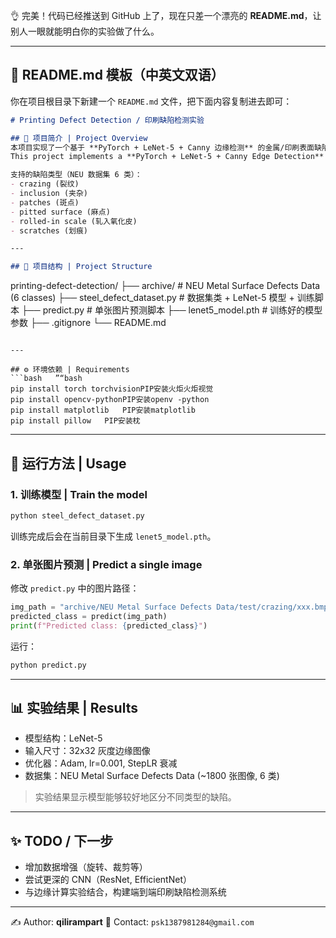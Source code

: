 👌 完美！代码已经推送到 GitHub 上了，现在只差一个漂亮的 **README.md**，让别人一眼就能明白你的实验做了什么。

---

## 🔹 README.md 模板（中英文双语）

你在项目根目录下新建一个 `README.md` 文件，把下面内容复制进去即可：

```markdown
# Printing Defect Detection / 印刷缺陷检测实验

## 📖 项目简介 | Project Overview
本项目实现了一个基于 **PyTorch + LeNet-5 + Canny 边缘检测** 的金属/印刷表面缺陷检测实验。  
This project implements a **PyTorch + LeNet-5 + Canny Edge Detection** pipeline for detecting defects on metallic/printing surfaces.  

支持的缺陷类型（NEU 数据集 6 类）：  
- crazing (裂纹)  
- inclusion (夹杂)  
- patches (斑点)  
- pitted surface (麻点)  
- rolled-in scale (轧入氧化皮)  
- scratches (划痕)  

---

## 📂 项目结构 | Project Structure
```

printing-defect-detection/
├── archive/                     # NEU Metal Surface Defects Data (6 classes)
├── steel\_defect\_dataset.py       # 数据集类 + LeNet-5 模型 + 训练脚本
├── predict.py                    # 单张图片预测脚本
├── lenet5\_model.pth              # 训练好的模型参数
├── .gitignore
└── README.md

````

---

## ⚙️ 环境依赖 | Requirements
```bash   ”“bash
pip install torch torchvisionPIP安装火炬火炬视觉
pip install opencv-pythonPIP安装openv -python
pip install matplotlib   PIP安装matplotlib
pip install pillow   PIP安装枕
````

---

## 🚀 运行方法 | Usage

### 1. 训练模型 | Train the model

```bash   ”“bash
python steel_defect_dataset.py
```

训练完成后会在当前目录下生成 `lenet5_model.pth`。

### 2. 单张图片预测 | Predict a single image

修改 `predict.py` 中的图片路径：

```python
img_path = "archive/NEU Metal Surface Defects Data/test/crazing/xxx.bmp"
predicted_class = predict(img_path)
print(f"Predicted class: {predicted_class}")
```

运行：

```bash
python predict.py
```

---

## 📊 实验结果 | Results

* 模型结构：LeNet-5
* 输入尺寸：32x32 灰度边缘图像
* 优化器：Adam, lr=0.001, StepLR 衰减
* 数据集：NEU Metal Surface Defects Data (\~1800 张图像, 6 类)

> 实验结果显示模型能够较好地区分不同类型的缺陷。

---

## ✨ TODO / 下一步

* 增加数据增强（旋转、裁剪等）
* 尝试更深的 CNN（ResNet, EfficientNet）
* 与边缘计算实验结合，构建端到端印刷缺陷检测系统

---

✍️ Author: **qilirampart**
📧 Contact: `psk1387981284@gmail.com`

